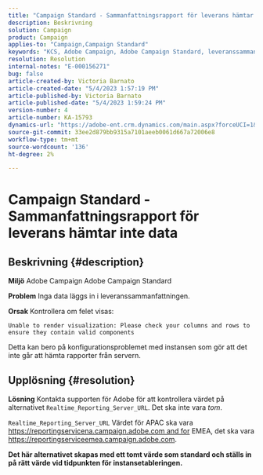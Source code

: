 ```yaml
---
title: "Campaign Standard - Sammanfattningsrapport för leverans hämtar inte data"
description: Beskrivning
solution: Campaign
product: Campaign
applies-to: "Campaign,Campaign Standard"
keywords: "KCS, Adobe Campaign, Adobe Campaign Standard, leveranssammanfattningsrapport, hämtar inte data, felsökning, Realtime_Reporting_Server_URL"
resolution: Resolution
internal-notes: "E-000156271"
bug: false
article-created-by: Victoria Barnato
article-created-date: "5/4/2023 1:57:19 PM"
article-published-by: Victoria Barnato
article-published-date: "5/4/2023 1:59:24 PM"
version-number: 4
article-number: KA-15793
dynamics-url: "https://adobe-ent.crm.dynamics.com/main.aspx?forceUCI=1&pagetype=entityrecord&etn=knowledgearticle&id=999b4e90-83ea-ed11-a7c6-6045bd0065f9"
source-git-commit: 33ee2d879bb9315a7101aeeb0061d667a72006e8
workflow-type: tm+mt
source-wordcount: '136'
ht-degree: 2%

---
```


# Campaign Standard - Sammanfattningsrapport för leverans hämtar inte data

## Beskrivning {#description}


<b>Miljö</b>
Adobe Campaign Adobe Campaign Standard

<b>Problem</b>
Inga data läggs in i leveranssammanfattningen.

<b>Orsak</b>
Kontrollera om felet visas:


```
Unable to render visualization: Please check your columns and rows to ensure they contain valid components
```


Detta kan bero på konfigurationsproblemet med instansen som gör att det inte går att hämta rapporter från servern.


## Upplösning {#resolution}


<b>Lösning</b>
Kontakta supporten för Adobe för att kontrollera värdet på alternativet `Realtime_Reporting_Server_URL`. Det ska inte vara *tom*.

`Realtime_Reporting_Server_URL` Värdet för APAC ska vara https://reportingservicena.campaign.adobe.com and for EMEA, det ska vara https://reportingserviceemea.campaign.adobe.com.

<b>Det här alternativet skapas med ett tomt värde som standard och ställs in på rätt värde vid tidpunkten för instansetableringen.</b>
